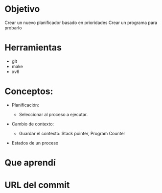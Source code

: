 # Objetivo
Crear un nuevo planificador basado en prioridades
Crear un programa para probarlo

# Herramientas
+ git
+ make
+ xv6

# Conceptos:

+ Planificación:
  + Seleccionar al proceso a ejecutar.
  
+ Cambio de contexto:
  + Guardar el contexto: Stack pointer, Program Counter
  
+ Estados de un proceso

# Que aprendí

# URL del commit

